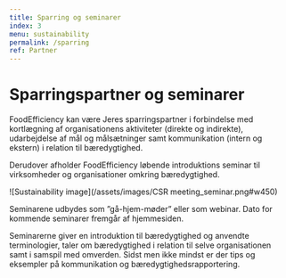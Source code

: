 ```yaml
---
title: Sparring og seminarer
index: 3
menu: sustainability
permalink: /sparring 
ref: Partner 
---
```

# Sparringspartner og seminarer 

FoodEfficiency kan være Jeres sparringspartner i forbindelse med kortlægning af organisationens aktiviteter (direkte og indirekte), udarbejdelse af mål og målsætninger samt kommunikation (intern og ekstern) i relation til bæredygtighed. 

Derudover afholder FoodEfficiency løbende introduktions seminar til virksomheder og organisationer omkring bæredygtighed.

![Sustainability image](/assets/images/CSR meeting_seminar.png#w450)

Seminarene udbydes som ”gå-hjem-møder” eller som webinar. Dato for kommende seminarer fremgår af hjemmesiden. 

Seminarerne giver en introduktion til bæredygtighed og anvendte terminologier, taler om bæredygtighed i relation til selve organisationen samt i samspil med omverden. Sidst men ikke mindst er der tips og eksempler på kommunikation og bæredygtighedsrapportering. 
